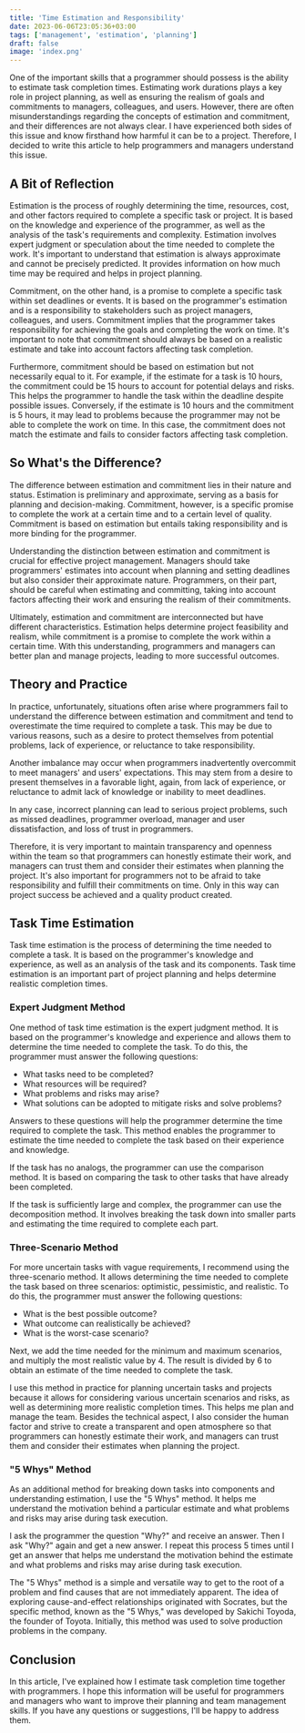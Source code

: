 ```yaml
---
title: 'Time Estimation and Responsibility'
date: 2023-06-06T23:05:36+03:00
tags: ['management', 'estimation', 'planning']
draft: false
image: 'index.png'
---
```


One of the important skills that a programmer should possess is the ability to estimate task completion times.
Estimating work durations plays a key role in project planning, as well as ensuring the realism of goals and commitments
to managers, colleagues, and users. However, there are often misunderstandings regarding the concepts of estimation and
commitment, and their differences are not always clear. I have experienced both sides of this issue and know firsthand
how harmful it can be to a project. Therefore, I decided to write this article to help programmers and managers
understand this issue.

<!--more-->

## A Bit of Reflection

Estimation is the process of roughly determining the time, resources, cost, and other factors required to complete a
specific task or project. It is based on the knowledge and experience of the programmer, as well as the analysis of the
task's requirements and complexity. Estimation involves expert judgment or speculation about the time needed to complete
the work. It's important to understand that estimation is always approximate and cannot be precisely predicted. It
provides information on how much time may be required and helps in project planning.

Commitment, on the other hand, is a promise to complete a specific task within set deadlines or events. It is based on
the programmer's estimation and is a responsibility to stakeholders such as project managers, colleagues, and users.
Commitment implies that the programmer takes responsibility for achieving the goals and completing the work on time.
It's important to note that commitment should always be based on a realistic estimate and take into account factors
affecting task completion.

Furthermore, commitment should be based on estimation but not necessarily equal to it. For example, if the estimate for
a task is 10 hours, the commitment could be 15 hours to account for potential delays and risks. This helps the
programmer to handle the task within the deadline despite possible issues. Conversely, if the estimate is 10 hours and
the commitment is 5 hours, it may lead to problems because the programmer may not be able to complete the work on time.
In this case, the commitment does not match the estimate and fails to consider factors affecting task completion.

## So What's the Difference?

The difference between estimation and commitment lies in their nature and status. Estimation is preliminary and
approximate, serving as a basis for planning and decision-making. Commitment, however, is a specific promise to complete
the work at a certain time and to a certain level of quality. Commitment is based on estimation but entails taking
responsibility and is more binding for the programmer.

Understanding the distinction between estimation and commitment is crucial for effective project management. Managers
should take programmers' estimates into account when planning and setting deadlines but also consider their approximate
nature. Programmers, on their part, should be careful when estimating and committing, taking into account factors
affecting their work and ensuring the realism of their commitments.

Ultimately, estimation and commitment are interconnected but have different characteristics. Estimation helps determine
project feasibility and realism, while commitment is a promise to complete the work within a certain time. With this
understanding, programmers and managers can better plan and manage projects, leading to more successful outcomes.

## Theory and Practice

In practice, unfortunately, situations often arise where programmers fail to understand the difference between
estimation and commitment and tend to overestimate the time required to complete a task. This may be due to various
reasons, such as a desire to protect themselves from potential problems, lack of experience, or reluctance to take
responsibility.

Another imbalance may occur when programmers inadvertently overcommit to meet managers' and users' expectations. This
may stem from a desire to present themselves in a favorable light, again, from lack of experience, or reluctance to
admit lack of knowledge or inability to meet deadlines.

In any case, incorrect planning can lead to serious project problems, such as missed deadlines, programmer overload,
manager and user dissatisfaction, and loss of trust in programmers.

Therefore, it is very important to maintain transparency and openness within the team so that programmers can honestly
estimate their work, and managers can trust them and consider their estimates when planning the project. It's also
important for programmers not to be afraid to take responsibility and fulfill their commitments on time. Only in this
way can project success be achieved and a quality product created.

## Task Time Estimation

Task time estimation is the process of determining the time needed to complete a task. It is based on the programmer's
knowledge and experience, as well as an analysis of the task and its components. Task time estimation is an important
part of project planning and helps determine realistic completion times.

### Expert Judgment Method

One method of task time estimation is the expert judgment method. It is based on the programmer's knowledge and
experience and allows them to determine the time needed to complete the task. To do this, the programmer must answer the
following questions:

- What tasks need to be completed?
- What resources will be required?
- What problems and risks may arise?
- What solutions can be adopted to mitigate risks and solve problems?

Answers to these questions will help the programmer determine the time required to complete the task. This method
enables the programmer to estimate the time needed to complete the task based on their experience and knowledge.

If the task has no analogs, the programmer can use the comparison method. It is based on comparing the task to other
tasks that have already been completed.

If the task is sufficiently large and complex, the programmer can use the decomposition method. It involves breaking the
task down into smaller parts and estimating the time required to complete each part.

### Three-Scenario Method

For more uncertain tasks with vague requirements, I recommend using the three-scenario method. It allows determining the
time needed to complete the task based on three scenarios: optimistic, pessimistic, and realistic. To do this, the
programmer must answer the following questions:

- What is the best possible outcome?
- What outcome can realistically be achieved?
- What is the worst-case scenario?

Next, we add the time needed for the minimum and maximum scenarios, and multiply the most realistic value by 4. The
result is divided by 6 to obtain an estimate of the time needed to complete the task.

I use this method in practice for planning uncertain tasks and projects because it allows for considering various
uncertain scenarios and risks, as well as determining more realistic completion times. This helps me plan and manage the
team. Besides the technical aspect, I also consider the human factor and strive to create a transparent and open
atmosphere so that programmers can honestly estimate their work, and managers can trust them and consider their
estimates when planning the project.

### "5 Whys" Method

As an additional method for breaking down tasks into components and understanding estimation, I use the "5 Whys" method.
It helps me understand the motivation behind a particular estimate and what problems and risks may arise during task
execution.

I ask the programmer the question "Why?" and receive an answer. Then I ask "Why?" again and get a new answer. I repeat
this process 5 times until I get an answer that helps me understand the motivation behind the estimate and what problems
and risks may arise during task execution.

The "5 Whys" method is a simple and versatile way to get to the root of a problem and find causes that are not
immediately apparent. The idea of ​​exploring cause-and-effect relationships originated with Socrates, but the specific
method, known as the "5 Whys," was developed by Sakichi Toyoda, the founder of Toyota. Initially, this method was used
to solve production problems in the company.

## Conclusion

In this article, I've explained how I estimate task completion time together with programmers. I hope this information
will be useful for programmers and managers who want to improve their planning and team management skills. If you have
any questions or suggestions, I'll be happy to address them.
